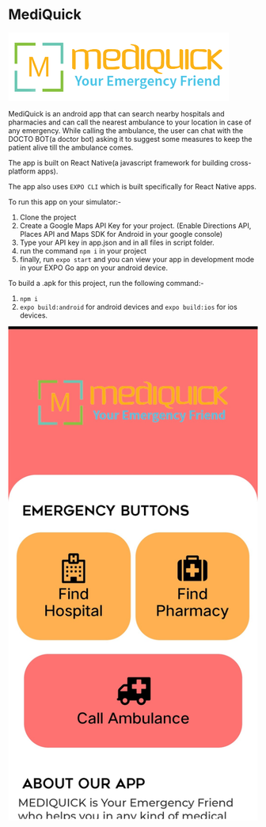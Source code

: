 # MediQuick
![plot](./assets/logo.png)


MediQuick is an android app that can search nearby hospitals and pharmacies and can call the nearest ambulance to your location in case of any emergency. While calling the ambulance, the user can chat with the DOCTO BOT(a doctor bot) asking it to suggest some measures to keep the patient alive till the ambulance comes. 

The app is built on React Native(a javascript framework for building cross-platform apps).

The app also uses `EXPO CLI` which is built specifically for React Native apps.

To run this app on your simulator:-
1) Clone the project
2) Create a Google Maps API Key for your project. (Enable Directions API, Places API and Maps SDK for Android in your google console)
3) Type your API key in app.json and in all files in script folder.
4) run the command `npm i` in your project
5) finally, run `expo start` and you can view your app in development mode in your EXPO Go app on your android device.

To build a .apk for this project, run the following command:-
1) `npm i`
2) `expo build:android` for android devices and `expo build:ios` for ios devices.


![plot](./app_screenshots/ss1.jpg)
